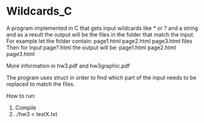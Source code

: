 # Wildcards_C

A program implemented in C that gets input wildcards like * or ? and a string and as a result the output will be the files in the folder that match the input.
For example let the folder contain: page1.html page2.html page3.html files
Then for input page?.html the output will be: page1.html page2.html page3.html

More information in hw3.pdf and hw3graphic.pdf

The program uses struct in order to find which part of the input needs to be replaced to match the files.

How to run: <br/>
1. Compile <br/>
2. ./hw3 < testX.txt
